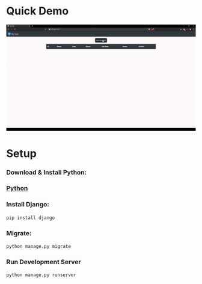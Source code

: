 # Quick Demo
![Demo](./images/demo.gif "Demo")

# Setup

### Download & Install Python:
### <a href="https://www.python.org/downloads/">Python</a>

### Install Django:
```bash
pip install django
```

### Migrate:
```bash
python manage.py migrate
```

### Run Development Server

```bash
python manage.py runserver
```
